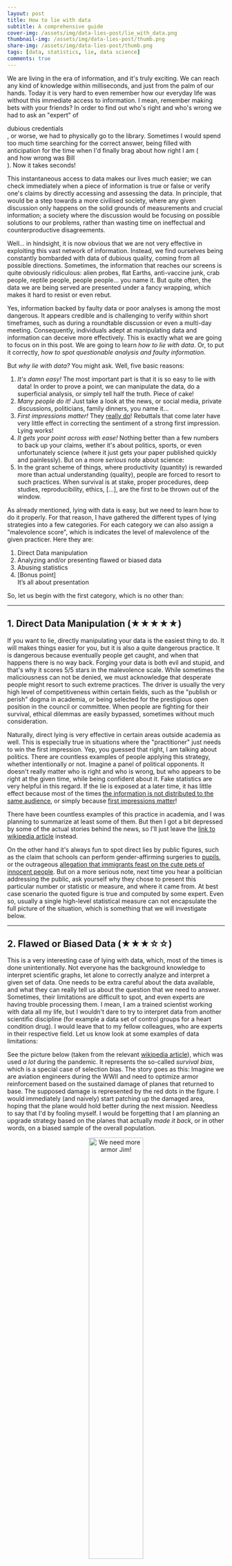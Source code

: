 ```yaml
---
layout: post
title: How to lie with data 
subtitle: A comprehensive guide
cover-img: /assets/img/data-lies-post/lie_with_data.png
thumbnail-img: /assets/img/data-lies-post/thumb.png
share-img: /assets/img/data-lies-post/thumb.png
tags: [data, statistics, lie, data science]
comments: true
---
```


We are living in the era of information, and it's truly exciting. We can reach any kind of knowledge within milliseconds, and just from the palm of our hands. Today it is very hard to even remember how our everyday life was without this immediate access to information. I mean, remember making bets with your friends? In order to find out who's right and who's wrong we had to ask an "expert" of <div title="Probably that weird uncle that happened to be in the same room">dubious credentials</div>, or worse, we had to physically go to the library. Sometimes I would spend too much time searching for the correct answer, being filled with anticipation for the time when I'd finally brag about how right I am (<div title="Screw you Bill, your intuition was always wrong, you jerk!">and how wrong was Bill</div>). Now it takes seconds!

This instantaneous access to data makes our lives much easier; we can check immediately when a piece of information is true or false or verify one's claims by directly accessing and assessing the data. In principle, that would be a step towards a more civilised society, where any given discussion only happens on the solid grounds of measurements and crucial information; a society where the discussion would be focusing on possible solutions to our problems, rather than wasting time on ineffectual and counterproductive disagreements.

Well... in hindsight, it is now obvious that we are not very effective in exploiting this vast network of information. Instead, we find ourselves being constantly bombarded with data of dubious quality, coming from all possible directions. Sometimes, the information that reaches our screens is quite obviously ridiculous: alien probes, flat Earths, anti-vaccine junk, crab people, reptile people, people people... you name it. But quite often, the data we are being served are presented under a fancy wrapping, which makes it hard to resist or even rebut.

Yes, information backed by faulty data or poor analyses is among the most dangerous. It appears credible and is challenging to verify within short timeframes, such as during a roundtable discussion or even a multi-day meeting. Consequently, individuals adept at manipulating data and information can deceive more effectively. This is exactly what we are going to focus on in this post. We are going to learn _how to lie with data_. Or, to put it correctly, _how to spot questionable analysis and faulty information_.

But _why lie with data?_ You might ask. Well, five basic reasons:

1. *It's damn easy!* The most important part is that it is so easy to lie with data! In order to prove a point, we can manipulate the data, do a superficial analysis, or simply tell half the truth. Piece of cake! 
2. *Many people do it!* Just take a look at the news, or social media, private discussions, politicians, family dinners, you name it...
3. *First impressions matter!* They [really do](https://news.illinois.edu/view/6367/557440)! Rebuttals that come later have very little effect in correcting the sentiment of a strong first impression. Lying works!
4. *It gets your point across with ease!* Nothing better than a few numbers to back up your claims, wether it's about politics, sports, or even unfortunately science (where it just gets your paper published quickly and painlessly). But on a more _serious_ note about science:
5. In the grant scheme of things, where productivity (quantity) is rewarded more than actual understanding (quality), people are forced to resort to such practices. When survival is at stake, proper procedures, deep studies, reproducibility, ethics, [...], are the first to be thrown out of the window. 

As already mentioned, lying with data is easy, but we need to learn how to do it properly. For that reason, I have gathered the different types of lying strategies into a few categories. For each category we can also assign a "malevolence score", which is indicates the level of malevolence of the given practicer. Here they are:

1. <div title="★★★★★">Direct Data manipulation</div>
2. <div title="★★★☆☆">Analyzing and/or presenting flawed or biased data</div> 
3. <div title="★★★★☆">Abusing statistics</div>
4. [Bonus point] <div title="★★★★★★★★★★★★★★★★★★★">It’s all about presentation</div>  

So, let us begin with the first category, which is no other than:

--- 

## 1. Direct Data Manipulation (★★★★★)

If you want to lie, directly manipulating your data is the easiest thing to do. It will makes things easier for you, but it is also a quite dangerous practice. It is dangerous because eventually people get caught, and when that happens there is no way back. Forging your data is both evil and stupid, and that's why it scores 5/5 stars in the malevolence scale. While sometimes the maliciousness can not be denied, we must acknowledge that desperate people might resort to such extreme practices. The driver is usually the very high level of competitiveness within certain fields, such as the "publish or perish" dogma in academia, or being selected for the prestigious open position in the council or committee. When people are fighting for their survival, ethical dilemmas are easily bypassed, sometimes without much consideration. 

Naturally, direct lying is very effective in certain areas outside academia as well. This is especially true in situations where the "practitioner" just needs to win the first impression. Yep, you guessed that right, I am talking about politics. There are countless examples of people applying this strategy, whether intentionally or not. Imagine a panel of political opponents. It doesn't really matter who is right and who is wrong, but who appears to be right at the given time, while being confident about it. Fake statistics are very helpful in this regard. If the lie is exposed at a later time, it has little effect because most of the times [the information is not distributed to the same audience](https://en.wikipedia.org/wiki/Fact-checking), or simply because [first impressions matter](https://arxiv.org/pdf/1503.07921)! 

There have been countless examples of this practice in academia, and I was planning to summarize at least some of them. But then I got a bit depressed by some of the actual stories behind the news, so I'll just leave the [link to wikipedia article](https://en.wikipedia.org/wiki/List_of_scientific_misconduct_incidents) instead. 

On the other hand it's always fun to spot direct lies by public figures, such as the claim that schools can perform gender-affirming surgeries to [pupils](https://edition.cnn.com/2024/09/04/politics/donald-trump-fact-check-children-gender-affirming-surgery/index.html), or the outrageous [allegation that immigrants feast on the cute pets of innocent people](https://www.youtube.com/watch?v=5llMaZ80ErY). But on a more serious note, next time you hear a politician addressing the public, ask yourself why they chose to present this particular number or statistic or measure, and where it came from. At best case scenario the quoted figure is true and computed by some expert. Even so, usually a single high-level statistical measure can not encapsulate the full picture of the situation, which is something that we will investigate below. 

--- 

## 2. Flawed or Biased Data (★★★☆☆)

This is a very interesting case of lying with data, which, most of the times is done unintentionally. Not everyone has the background knowledge to interpret scientific graphs, let alone to correctly analyze and interpret a given set of data. One needs to be extra careful about the data available, and what they can really tell us about the question that we need to answer. Sometimes, their limitations are difficult to spot, and even experts are having trouble processing them. I mean, I am a trained scientist working with data all my life, but I wouldn't dare to try to interpret data from another scientific discipline (for example a data set of control groups for a heart condition drug). I would leave that to my fellow colleagues, who are experts in their respective field. Let us know look at some examples of data limitations:

See the picture below (taken from the relevant [wikipedia article](https://en.wikipedia.org/wiki/Survivorship_bias)), which was used *a lot* during the pandemic. It represents the so-called _survival bias_, which is a special case of selection bias. The story goes as this: Imagine we are aviation engineers during the WWII and need to optimize armor reinforcement based on the sustained damage of planes that returned to base. The supposed damage is represented by the red dots in the figure. I would immediately (and naively) start patching up the damaged area, hoping that the plane would hold better during the next mission. Needless to say that I'd by fooling myself. I would be forgetting that I am  planning an upgrade strategy based on the planes that actually _made it back_, or in other words, on a biased sample of the overall population. 
<p align="center">
<img src="https://en.wikipedia.org/wiki/Survivorship_bias#/media/File:Survivorship-bias.svg" alt= "We need more armor Jim!" width="50%" height="50%">
</p>
A practice like this would inevitably lead to ineffective solutions (extra armor on those areas would pose minimal benefits, if any at all), and essentially no change on the survival rate of the planes. I should instead reinforce parts of the plane that were not damaged, because those should be the most critical for the keeping the plane in the sky (cockpit, engines, the middle of the wings, etc). 

Another example of a biased data-set is when asking questions to non-representative parts of the population. For example, we shouldn't be asking about alcohol consumption during the local Beer Fest, or about peoples' favorite pie during an apple-pie contest. As you can imagine, designing a good field study is tricky and requires a lot of effort. That's why it's better to leave this part to the experts.
<p align="center">
<img src="/assets/img/data-lies-post/burgerfest.png" alt= "So, are you vegan, or vegetarian?" width="50%" height="50%">
</p>

On the other hand, a too small data-set is also problematic. See the graph below, it shows the two possible outcomes of a fair coin-toss experiment. If we stop the experiment too early, we will most probably get the wrong answer.
<p align="center">
<img src="small_dataset.png" alt= "We need more coins Jim!" width="50%" height="50%">
</p>

--- 

## 3. Abusing statistics (★★★★☆)

Ah, one of my favorites... That is because it can be intentional or not, but it's always more glaring when it's the former! For the first case, it is somehow forgivable, because not everyone is really trained to interpret statistical measures of a given quantity. This is fine, we people make mistakes <div title="Yes, it is a constant struggle">_all_ the time</div>... But it is just our responsibility to educate ourselves and others and be better! 

### 3.1 Correlation is not causation

Sometimes, when you need to prove that A causes B, and therefore we need to take some action related to A, you just need to show some correlation between them. Take for example the figure below:
<p align="center">
<img src="/assets/img/data-lies-post/funny_correlations.png" alt= "Is Nick Cage to blame here?" width="50%" height="50%">
</p>
This is an example of spurious correlation, and I can not possibly imagine a casual model to connect the two measurements. 

In general, statistical models are difficult to write down, and sometimes challenging to interpret. There is a whole scientific discipline that tries to infer causality from statistical measures, and it is one of the best approaches we have in order to help us find meaningful connections between As and Bs. Unfortunately, some people choose to bypass all the caveats and just use the high-level information that suits their narrative. You can amuse yourselves with more weird correlated data-sets [here](https://www.tylervigen.com/spurious-correlations).

### 3.2 Summary statistics

Quite often, in order to get a point across we have to use high-order summary statistics. We say for example "the mean household holds X% of that", or "a typical local man always goes for the A option", or "more people prefer Y rather than Z". These statements should be fine in principle, but the danger is that the big picture can be blurred under single-number measures. Take for example the quantity of the mean household income, which was estimated at around 80 k$ for 2014 in the US. Just by this number alone, one may arrive to the conclusion that the "typical american household earns 80 k$ per year", which might not be completely true. To get the full picture we should study the picture below, which shows the actual distribution of income across the population. We notice that many more households are earning much less than 80 k$, which means that the "typical american family" is unfortunately a bit poorer than initially estimated. So, what is happening here?
<p align="center">
<img src="https://www.census.gov/library/visualizations/2015/demo/distribution-of-household-income--2014/_jcr_content/root/responsivegrid/embeddableimage65.coreimg.png/1459361296671/hh-inc-dist.png" alt="Distribution of household income (2014)" width="50%" height="50%">
</p>
The mean can be biased due to highly-skewed data, and this is the root of our misunderstanding. The high and very high income families, even if fewer in actual numbers, have disproportionately larger earnings than low-income households, and are thus biasing the measure towards higher income values. The median, which is more robust against data outliers, is preferred in these situations. See figure below for a comparison between mean and median estiamtes. 
<p align="center">
<img src="https://upload.wikimedia.org/wikipedia/commons/thumb/5/5c/2022_Average_and_median_family_income%2C_by_age_-_US.svg/1600px-2022_Average_and_median_family_income%2C_by_age_-_US.svg.png" alt="Mean vs Median [from Wikipedia]" width="50%" height="50%">
</p>

In summary, we should always be careful with high-order statistics. When in doubt, we need to go back and look at the (distribution of the) data!  

### 3.3 Hacking 

When cheating, we can be imaginative. Highly technical details are hard to spot, and are many times hidden under layers of technical procedures. "Tweaking" some minor detail here, or "fixing an effect" there, can have considerable impact on the final result, which is no other than the single metric we report on scientific papers. Experts are usually able to spot those things, but sometimes replication of the whole analysis procedure is needed! However, the problem is that replication does not bring $ or fame, and therefore is quite often ignored, or completely omitted altogether. One might argue that this system is far from perfect, but so far it's the best we have. Eventually, malpractices in science are discovered, and people face the consequences (see section of _Direct data manipulation_ above). 

### 3.3.1 Bad fits



### 3.3.2 p-hacking, a special category of hacking

In statistics, we need to use metrics in order to decide between two competing hypotheses (science, duh!). In classical statistics, we have been using what is called the P-values. We begin by inventing two categories: The H0 is the so-called _null hypothesis_, which usually refers to the negative relationship of the particular effect, i.e. "There is no signal present" or "There is no difference between the two populations". H1 is the opposite. So, "the p-value is the probability of obtaining test results at least as extreme as the result actually observed, under the assumption that the null hypothesis is correct".

<p align="center">
<img src="https://www.spiritofgrace.org/images/2015/confused_Depositphotos_21369665_original.jpg" alt= "Yeah, this was not very helpful, I know..." width="50%" height="50%">
</p>

In a nutshell, P-value calculations assume that the null hypothesis is true and use that assumption to determine the likelihood of obtaining your observed sample data. P-values answer the question, "Are your sample data unusual if the null hypothesis is true?" At best, p-values indicate the degree of compatibility between a dataset and a particular hypothetical explanation (such as a null hypothesis), which is usually not the question we would like to answer. At the same time, we have adopted a particular threshold (the 0.05) which is somewhat arbitrary. Finally, the p-value does not indicate the size or importance of the observed effect. A small p-value can be observed for an effect that is not meaningful or important. In fact, the larger the sample size, the smaller the minimum effect needed to produce a statistically significant p-value!. 

Still, the P-values can be used in order to answer our question, but more actions are required from us. The point I'd like to make here is that the _interpretation of statistical quantities is most of the times quite challenging_. A single reference to a high-order statistic such as the P-value does not convey the full picture. The takeaway message is that hacking can be hidden inside the technical details of the given study. This is sometimes very hard to spot even by experts, and that's why replication is a very basic ingredient of science!

--- 

## Summary

Nowadays, data is a kind of modern currency. They are extremely valuable because by studying them we can tune our decision-making process. But they can also be used to mislead, or directly support flawed claims and malicious causes. Therefore, it is more necessary than ever to educate ourselves with the basics of statistical sciences in order to be able to assess the quality of the information out there. Unfortunately, statistics is not very easy, but that's life. In my humble opinion, I think that the experts need to be alert and react to blatant _lies with data_. At least when those are used for decisions that impact the everyday life of all of us. 


## 4. [Bonus] It’s all about presentation! (★★★★★★★★★★★★★★★★★★★)

I left the best category by far as a bonus point at the end. When data can not be forged or manipulated, people resort to simply presenting them in a way that pushes their narrative. This includes tricks like zoomed-in axes, using two axes to overlay data that shouldn't be shown together, "enhanced" bar and pie charts, or directly forged data-points on plots.  

Then the question arises: Why do such an obvious manipulation? Eventually people get caught... Well, because *first impressions matter*! 

So, let's play a game: In this section I have collected a few screenshots from the news or social media. You can try yourselves to spot the visual trick used in each of those figures (hover over each image for the solution). Enjoy! 


<p align="center">
<img src="/assets/img/data-lies-post/1.png" alt= "Plot enhancement" width="50%" height="50%">
</p>

<p align="center">
<img src="/assets/img/data-lies-post/2.jpeg" alt= "Double axes, plotting absolute numbers of different populations. Need normalization." width="50%" height="50%">
</p>

<p align="center">
<img src="/assets/img/data-lies-post/3.png" alt= "Double axes, as above. After normalization the trends appear to be similar." width="50%" height="50%">
</p>

<p align="center">
<img src="/assets/img/data-lies-post/4.jpg" alt= "Time axis flip, in order to show decline of the development index." width="50%" height="50%">
</p>

<p align="center">
<img src="/assets/img/data-lies-post/5.jpg" alt= "Visual enhancement of bars here..." width="50%" height="50%">
</p>

<p align="center">
<img src="/assets/img/data-lies-post/6.jpg" alt= "No comment..." width="50%" height="50%">
</p>

<p align="center">
<img src="/assets/img/data-lies-post/7.jpeg" alt= "Bar enhancement, zoom-in to show bars of different height." width="50%" height="50%">
</p>

<p align="center">
<img src="/assets/img/data-lies-post/1.png" alt= "Plot enhancement" width="50%" height="50%">
</p>

<figure class="half" style="display:flex">
    <img style="width:400px" src="/assets/img/data-lies-post/8-1.jpg">
    <img style="width:600px" src="/assets/img/data-lies-post/8-2.jpeg">
    <figcaption>What is reported is show on the left, a real plot is shown on the right. Can you spot the difference?.</figcaption>
</figure>

<p align="center">
<img src="/assets/img/data-lies-post/doge.png" alt= "Hmmm ... Taken from doge.gov.workforce." width="50%" height="50%">
</p>
